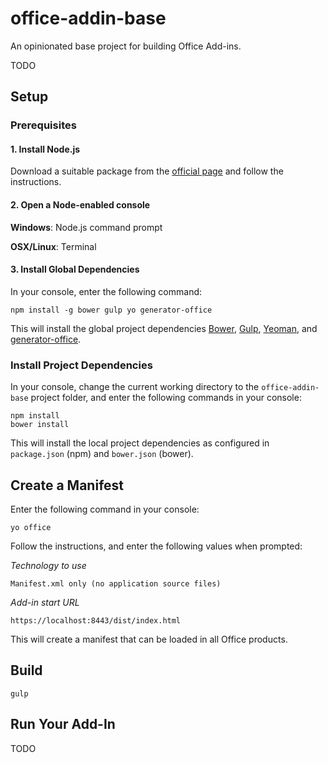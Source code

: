 # office-addin-base
An opinionated base project for building Office Add-ins.

TODO

## Setup
### Prerequisites
#### 1. Install Node.js
Download a suitable package from the [official page](https://nodejs.org/en/) and follow the instructions.
#### 2. Open a Node-enabled console
**Windows**: Node.js command prompt

**OSX/Linux**: Terminal
#### 3. Install Global Dependencies
In your console, enter the following command:
```
npm install -g bower gulp yo generator-office
```
This will install the global project dependencies [Bower](http://bower.io/), [Gulp](http://gulpjs.com/), [Yeoman](http://yeoman.io/), and [generator-office](https://github.com/officedev/generator-office).

### Install Project Dependencies
In your console, change the current working directory to the `office-addin-base` project folder, and enter the following commands in your console:
```
npm install
bower install
```
This will install the local project dependencies as configured in `package.json` (npm) and `bower.json` (bower).

## Create a Manifest
Enter the following command in your console:
```
yo office
```
Follow the instructions, and enter the following values when prompted:

_Technology to use_
```
Manifest.xml only (no application source files)
```

_Add-in start URL_
```
https://localhost:8443/dist/index.html
```
This will create a manifest that can be loaded in all Office products.

## Build
`gulp`

## Run Your Add-In
TODO